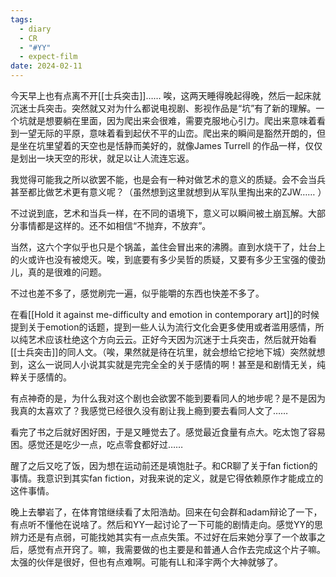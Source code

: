 ```yaml
---
tags:
  - diary
  - CR
  - "#YY"
  - expect-film
date: 2024-02-11
---
```

今天早上也有点离不开[[士兵突击]]…… 唉，这两天睡得晚起得晚，然后一起床就沉迷士兵突击。突然就又对为什么都说电视剧、影视作品是“坑”有了新的理解。一个坑就是想要躺在里面，因为爬出来会很难，需要克服地心引力。爬出来意味着看到一望无际的平原，意味着看到起伏不平的山峦。爬出来的瞬间是豁然开朗的，但是坐在坑里望着的天空也是恬静而美好的，就像James Turrell 的作品一样，仅仅是划出一块天空的形状，就足以让人流连忘返。

我觉得可能我之所以欲罢不能，也是会有一种对做艺术的意义的质疑。会不会当兵甚至都比做艺术更有意义呢？（虽然想到这里就想到从军队里掏出来的ZJW…… ）

不过说到底，艺术和当兵一样，在不同的语境下，意义可以瞬间被土崩瓦解。大部分事情都是这样的。还不如相信“不抛弃，不放弃”。

当然，这六个字似乎也只是个锅盖，盖住会冒出来的沸腾。直到水烧干了，灶台上的火或许也没有被熄灭。唉，到底要有多少吴哲的质疑，又要有多少王宝强的傻劲儿，真的是很难的问题。

不过也差不多了，感觉刷完一遍，似乎能嚼的东西也快差不多了。

在看[[Hold it against me-difficulty and emotion in contemporary art]]的时候提到关于emotion的话题，提到一些人认为流行文化会更多使用或者滥用感情，所以纯艺术应该杜绝这个方向云云。正好今天因为沉迷于士兵突击，然后就开始看[[士兵突击]]的同人文。（唉，果然就是待在坑里，就会想给它挖地下城）突然就想到，这么一说同人小说其实就是完完全全的关于感情的啊！甚至是和剧情无关，纯粹关于感情的。

有点神奇的是，为什么我对这个剧也会欲罢不能到要看同人的地步呢？是不是因为我真的太喜欢了？我感觉已经很久没有剧让我上瘾到要去看同人文了…… 

看完了书之后就好困好困，于是又睡觉去了。感觉最近食量有点大。吃太饱了容易困。感觉还是吃少一点，吃点零食都好过……

醒了之后又吃了饭，因为想在运动前还是填饱肚子。和CR聊了关于fan fiction的事情。我意识到其实fan fiction，对我来说的定义，就是它得依赖原作才能成立的这件事情。

晚上去攀岩了，在体育馆继续看了太阳浩劫。回来在句会群和adam辩论了一下，有点听不懂他在说啥了。然后和YY一起讨论了一下可能的剧情走向。感觉YY的思辨力还是有点弱，可能找她其实有一点点失策。不过好在后来她分享了一个故事之后，感觉有点开窍了。嘛，我需要做的也主要是和普通人合作去完成这个片子嘛。太强的伙伴是很好，但也有点难啊。可能有LL和泽宇两个大神就够了。

